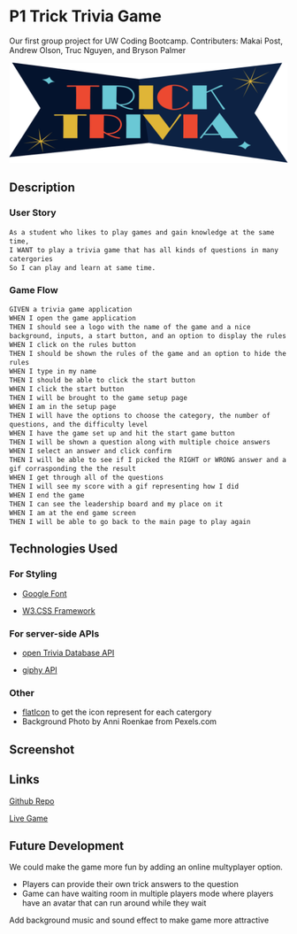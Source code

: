 # P1 Trick Trivia Game
Our first group project for UW Coding Bootcamp. 
Contributers: Makai Post, Andrew Olson, Truc Nguyen, and Bryson Palmer

![Trick Trivia Logo](./assets/images/logo.svg)

## Description
### User Story
```
As a student who likes to play games and gain knowledge at the same time,
I WANT to play a trivia game that has all kinds of questions in many catergories
So I can play and learn at same time.
```

### Game Flow
```
GIVEN a trivia game application
WHEN I open the game application
THEN I should see a logo with the name of the game and a nice background, inputs, a start button, and an option to display the rules
WHEN I click on the rules button
THEN I should be shown the rules of the game and an option to hide the rules
WHEN I type in my name
THEN I should be able to click the start button
WHEN I click the start button
THEN I will be brought to the game setup page
WHEN I am in the setup page
THEN I will have the options to choose the category, the number of questions, and the difficulty level 
WHEN I have the game set up and hit the start game button
THEN I will be shown a question along with multiple choice answers
WHEN I select an answer and click confirm
THEN I will be able to see if I picked the RIGHT or WRONG answer and a gif corrasponding the the result
WHEN I get through all of the questions
THEN I will see my score with a gif representing how I did
WHEN I end the game
THEN I can see the leadership board and my place on it
WHEN I am at the end game screen
THEN I will be able to go back to the main page to play again
```

## Technologies Used
### For Styling
* [Google Font](https://fonts.google.com/)

* [W3.CSS Framework](https://www.w3schools.com/w3css/default.asp)

### For server-side APIs
* [open Trivia Database API](https://opentdb.com/api_config.php)

* [giphy API](https://developers.giphy.com/)

### Other
* [flatIcon](https://www.flaticon.com/) to get the icon represent for each catergory
* Background Photo by Anni Roenkae from Pexels.com

## Screenshot

## Links
[Github Repo](https://github.com/ToMakPo/UWCB-P1-Trick-Trivia)

[Live Game](https://tomakpo.github.io/UWCB-P1-Trick-Trivia/)

## Future Development
We could make the game more fun by adding an online multyplayer option. 
 - Players can provide their own trick answers to the question
 - Game can have waiting room in multiple players mode where players have an avatar that can run around while they wait
 
Add background music and sound effect to make game more attractive
